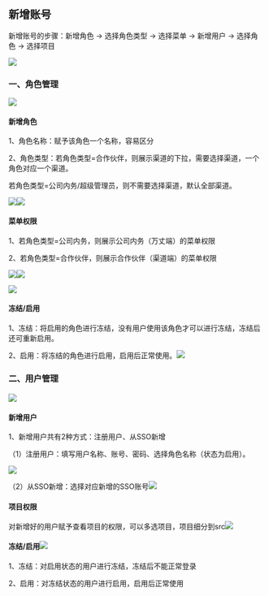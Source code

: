 ## 新增账号

新增账号的步骤：新增角色 → 选择角色类型 → 选择菜单 → 新增用户 → 选择角色 → 选择项目

![](/assets/user.png)

### 一、角色管理

![](/assets/juese1.png)

#### 新增角色

1、角色名称：赋予该角色一个名称，容易区分

2、角色类型：若角色类型=合作伙伴，则展示渠道的下拉，需要选择渠道，一个角色对应一个渠道。

若角色类型=公司内务/超级管理员，则不需要选择渠道，默认全部渠道。

![](/assets/1.png)![](/assets/juese2.png)

#### 菜单权限

1、若角色类型=公司内务，则展示公司内务（万丈端）的菜单权限

2、若角色类型=合作伙伴，则展示合作伙伴（渠道端）的菜单权限

![](/assets/quanxian.png)![](/assets/caidan1.png)

![](/assets/import2.png)

#### 冻结/启用

1、冻结：将启用的角色进行冻结，没有用户使用该角色才可以进行冻结，冻结后还可重新启用。

2、启用：将冻结的角色进行启用，启用后正常使用。![](/assets/dongjie.png)

### 二、用户管理

#### ![](/assets/ueser.png)

#### 新增用户

1、新增用户共有2种方式：注册用户、从SSO新增

（1）注册用户：填写用户名称、账号、密码、选择角色名称（状态为启用）。

![](/assets/user11.png)

（2）从SSO新增：选择对应新增的SSO账号![](/assets/impo1rt.png)

#### 项目权限

对新增好的用户赋予查看项目的权限，可以多选项目，项目细分到src![](/assets/权限.png)

#### 冻结/启用![](/assets/冻结.png)

1、冻结：对启用状态的用户进行冻结，冻结后不能正常登录

2、启用：对冻结状态的用户进行启用，启用后正常使用





